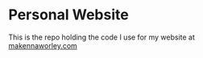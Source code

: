 # Personal Website

This is the repo holding the code I use for my website at [makennaworley.com](https://makennaworley.com/)
